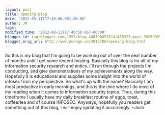 ```yaml
---
layout: post
title: Opening Blog
date: '2012-08-11T17:40:00.001-06:00'
author: JM
tags: 
modified_time: '2012-08-11T17:40:50.667-06:00'
blogger_id: tag:blogger.com,1999:blog-4063990595241430327.post-5025999736883991077
blogger_orig_url: http://www.pwnage.io/2012/08/opening-blog.html
---
```


So this is my blog that I'm going to be working out of over the next number of months until I get some decent hosting.  Basically this blog is for all of my information security research and antics. I'll run through the projects I'm conducting, and give demonstrations of my achievements along the way. Hopefully it is educational and supplies some insight into the world of infosec from my perspective.  So what's up with the name? Basically I am most productive in early mornings, and this is the time where I do most of my reading when it comes to information security topics. Thus, during this timeframe I usually have my daily breakfast routine of eggs, toast, coffee/tea and of course INFOSEC.  Anyways, hopefully you readers get something out of this blog, I will enjoy updating it accordingly.  ~Josh
